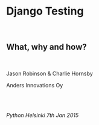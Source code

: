<br><br>

# Django Testing

<br>

## What, why and how?

<br>

Jason Robinson & Charlie Hornsby

Anders Innovations Oy

<br><br>

_Python Helsinki 7th Jan 2015_
